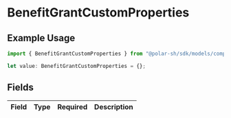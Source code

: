 # BenefitGrantCustomProperties

## Example Usage

```typescript
import { BenefitGrantCustomProperties } from "@polar-sh/sdk/models/components/benefitgrantcustomproperties.js";

let value: BenefitGrantCustomProperties = {};
```

## Fields

| Field       | Type        | Required    | Description |
| ----------- | ----------- | ----------- | ----------- |